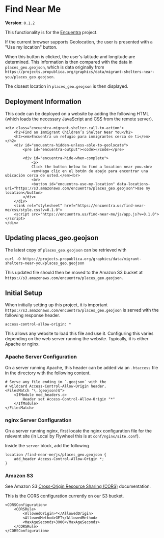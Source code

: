 # Find Near Me

**Version**: `0.1.2`

This functionality is for the [Encuentra](https://encuentra.us/) project.

If the current browser supports Geolocation, the user is presented with a "Use my location" button.

When this button is clicked, the user's latitude and longitude are determined.  This information is then compared with the data in `places_geo.geojson`, which is data originally from `https://projects.propublica.org/graphics/data/migrant-shelters-near-you/places_geo.geojson`.

The closest location in `places_geo.geojson` is then displayed.

## Deployment Information

This code can be deployed on a website by adding the following HTML (which loads the necessary JavaScript and CSS from the remote server).

```
<div class="encuentra-migrant-shelter-call-to-action">
	<h2>Find an Immigrant Children’s Shelter Near You</h2>
	<h2><em>Encuentra un refugio para inmigrantes cerca de ti</em></h2>
	<div id="encuentra-hidden-unless-able-to-geolocate">
		<pre id="encuentra-output"><code></code></pre>

		<div id="encuentra-hide-when-complete">
			<p>
			Click the button below to find a location near you.<br>
			<em>Haga clic en el botón de abajo para encontrar una ubicación cerca de usted.</em><br>
			<br>
			<button id="encuentra-use-my-location" data-locations-uri="https://s3.amazonaws.com/encuentra/places_geo.geojson">Use my location</button>
		</div>
	</div>
	<link rel="stylesheet" href="https://encuentra.us/find-near-me/css/style.css?v=0.1.0">
	<script src="https://encuentra.us/find-near-me/js/app.js?v=0.1.0"></script>
</div>
```

## Updating places_geo.geojson

The latest copy of `places_geo.geojson` can be retrieved with

```
curl -O https://projects.propublica.org/graphics/data/migrant-shelters-near-you/places_geo.geojson
```

This updated file should then be moved to the Amazon S3 bucket at `https://s3.amazonaws.com/encuentra/places_geo.geojson`.

## Initial Setup

When initially setting up this project, it is important `https://s3.amazonaws.com/encuentra/places_geo.geojson` is served with the following response header.

```
access-control-allow-origin: *
```

This allows any website to load this file and use it. Configuring this varies depending on the web server running the website. Typically, it is either Apache or nginx.

### Apache Server Configuration

On a server running Apache, this header can be added via an `.htaccess` file in the directory with the following content.

```
# Serve any file ending in `.geojson` with the
# wildcard Access-Control-Allow-Origin header.
<FilesMatch "\.(geojson)$">
	<IfModule mod_headers.c>
		Header set Access-Control-Allow-Origin "*"
	</IfModule>
</FilesMatch>
```

### nginx Server Configuration

On a server running nginx, first locate the nginx configuration file for the relevant site (in Local by Flywheel this is at `conf/nginx/site.conf`).

Inside the `server` block, add the following

```
location /find-near-me/js/places_geo.geojson {
    add_header Access-Control-Allow-Origin *;
}
```

### Amazon S3

See Amazon S3 [Cross-Origin Resource Sharing (CORS)](https://docs.aws.amazon.com/AmazonS3/latest/dev/cors.html) documentation.

This is the CORS configuration currently on our S3 bucket.

```
<CORSConfiguration>
	<CORSRule>
		<AllowedOrigin>*</AllowedOrigin>
		<AllowedMethod>GET</AllowedMethod>
		<MaxAgeSeconds>3000</MaxAgeSeconds>
	</CORSRule>
</CORSConfiguration>
```
